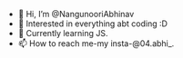 - 👋 Hi, I’m @NangunooriAbhinav
- 👀 Interested in everything abt coding :D
- 🌱 Currently learning JS.
- 📫 How to reach me-my insta-@04.abhi_. 
<!--- - 💞️ I’m looking to collaborate on ... --->
<!---
NangunooriAbhinav/NangunooriAbhinav is a ✨ special ✨ repository because its `README.md` (this file) appears on your GitHub profile.
You can click the Preview link to take a look at your changes.
--->
